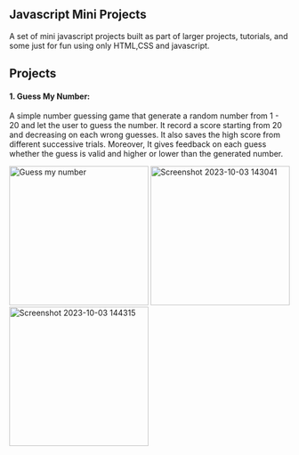 ## Javascript Mini Projects

A set of mini javascript projects built as part of larger projects, tutorials, and some just for fun using only HTML,CSS and javascript.

## Projects

#### 1. Guess My Number:

A simple number guessing game that generate a random number from 1 - 20 and let the user to guess the number. It record a score starting from 20 and decreasing on each wrong guesses. It also saves the high score from different successive trials. 
Moreover, It gives feedback on each guess whether the guess is valid and higher or lower than the generated number.

<img width="250" alt="Guess my number" src="https://github.com/abitewaddisu/javascript_mini_projects/assets/104774854/ecba96b7-f0c5-47f5-85f2-a1c584965f18">
<img width="250" alt="Screenshot 2023-10-03 143041" src="https://github.com/abitewaddisu/javascript_mini_projects/assets/104774854/728a901e-a8ea-47cf-8aeb-873cd7a2be06">
<img width="250" alt="Screenshot 2023-10-03 144315" src="https://github.com/abitewaddisu/javascript_mini_projects/assets/104774854/9830b37e-36ed-4499-94ec-a1512c533278">
